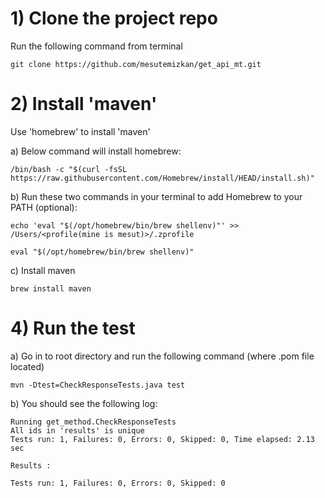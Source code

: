 # 1) Clone the project repo
Run the following command from terminal

    git clone https://github.com/mesutemizkan/get_api_mt.git

# 2) Install 'maven'
Use 'homebrew' to install 'maven'
    
a) Below command will install homebrew:

    /bin/bash -c "$(curl -fsSL https://raw.githubusercontent.com/Homebrew/install/HEAD/install.sh)"


b) Run these two commands in your terminal to add Homebrew to your PATH (optional):

    echo 'eval "$(/opt/homebrew/bin/brew shellenv)"' >> /Users/<profile(mine is mesut)>/.zprofile
    
    eval "$(/opt/homebrew/bin/brew shellenv)"

c) Install maven
    
    brew install maven


# 4) Run the test

a) Go in to root directory and run the following command 
(where .pom file located)

    mvn -Dtest=CheckResponseTests.java test

b) You should see the following log:

    Running get_method.CheckResponseTests
    All ids in 'results' is unique
    Tests run: 1, Failures: 0, Errors: 0, Skipped: 0, Time elapsed: 2.13 sec

    Results :

    Tests run: 1, Failures: 0, Errors: 0, Skipped: 0
